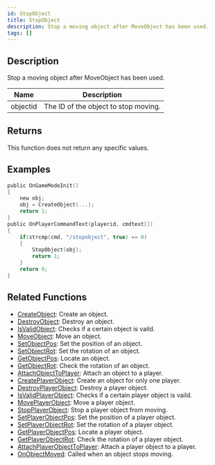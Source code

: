 ```yaml
---
id: StopObject
title: StopObject
description: Stop a moving object after MoveObject has been used.
tags: []
---
```


## Description

Stop a moving object after MoveObject has been used.

| Name     | Description                          |
| -------- | ------------------------------------ |
| objectid | The ID of the object to stop moving. |

## Returns

This function does not return any specific values.

## Examples

```c
public OnGameModeInit()
{
    new obj;
    obj = CreateObject(...);
    return 1;
}
public OnPlayerCommandText(playerid, cmdtext[])
{
    if(strcmp(cmd, "/stopobject", true) == 0)
    {
        StopObject(obj);
        return 1;
    }
    return 0;
}
```

## Related Functions

- [CreateObject](../functions/CreateObject.md): Create an object.
- [DestroyObject](../functions/DestroyObject.md): Destroy an object.
- [IsValidObject](../functions/IsValidObject.md): Checks if a certain object is vaild.
- [MoveObject](../functions/MoveObject.md): Move an object.
- [SetObjectPos](../functions/SetObjectPos.md): Set the position of an object.
- [SetObjectRot](../functions/SetObjectRot.md): Set the rotation of an object.
- [GetObjectPos](../functions/GetObjectPos.md): Locate an object.
- [GetObjectRot](../functions/GetObjectRot.md): Check the rotation of an object.
- [AttachObjectToPlayer](../functions/AttachObjectToPlayer.md): Attach an object to a player.
- [CreatePlayerObject](../functions/CreatePlayerObject.md): Create an object for only one player.
- [DestroyPlayerObject](../functions/DestroyPlayerObject.md): Destroy a player object.
- [IsValidPlayerObject](../functions/IsValidPlayerObject.md): Checks if a certain player object is vaild.
- [MovePlayerObject](../functions/MovePlayerObject.md): Move a player object.
- [StopPlayerObject](../functions/StopPlayerObject.md): Stop a player object from moving.
- [SetPlayerObjectPos](../functions/SetPlayerObjectPos.md): Set the position of a player object.
- [SetPlayerObjectRot](../functions/SetPlayerObjectRot.md): Set the rotation of a player object.
- [GetPlayerObjectPos](../functions/GetPlayerObjectPos.md): Locate a player object.
- [GetPlayerObjectRot](../functions/GetPlayerObjectRot.md): Check the rotation of a player object.
- [AttachPlayerObjectToPlayer](../functions/AttachPlayerObjectToPlayer.md): Attach a player object to a player.
- [OnObjectMoved](../callbacks/OnObjectMoved.md): Called when an object stops moving.
